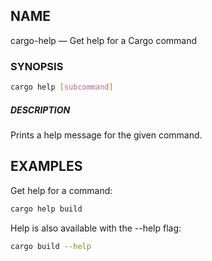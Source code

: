 ## NAME

cargo-help — Get help for a Cargo command

### SYNOPSIS

```sh
cargo help [subcommand]
```
##### DESCRIPTION

Prints a help message for the given command.

## EXAMPLES

Get help for a command:

```sh
cargo help build
```
Help is also available with the --help flag:

```sh
cargo build --help
```
